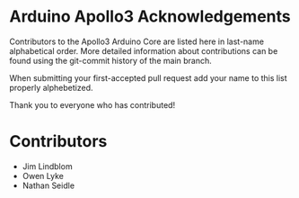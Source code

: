 Arduino Apollo3 Acknowledgements
================================
Contributors to the Apollo3 Arduino Core are listed here in last-name alphabetical order. More detailed information about contributions can be found using the git-commit history of the main branch.

When submitting your first-accepted pull request add your name to this list properly alphebetized. 

Thank you to everyone who has contributed!

Contributors
============
* Jim Lindblom
* Owen Lyke
* Nathan Seidle
